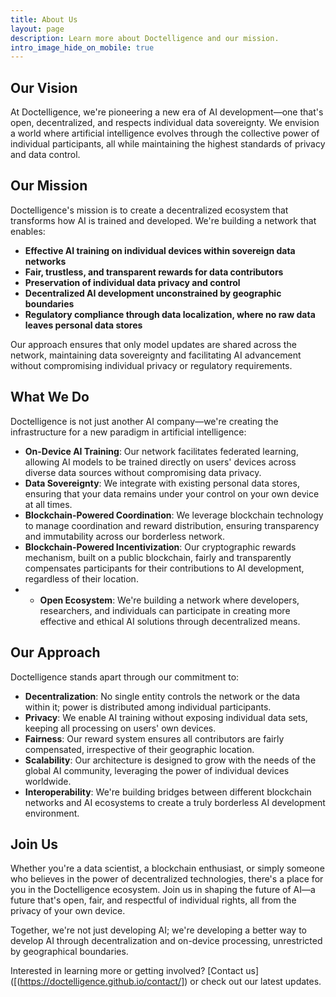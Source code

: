 ```yaml
---
title: About Us
layout: page
description: Learn more about Doctelligence and our mission.
intro_image_hide_on_mobile: true
---
```


## Our Vision

At Doctelligence, we're pioneering a new era of AI development—one that's open, decentralized, and respects individual data sovereignty. We envision a world where artificial intelligence evolves through the collective power of individual participants, all while maintaining the highest standards of privacy and data control.

## Our Mission

Doctelligence's mission is to create a decentralized ecosystem that transforms how AI is trained and developed. We're building a network that enables:

- **Effective AI training on individual devices within sovereign data networks**
- **Fair, trustless, and transparent rewards for data contributors**
- **Preservation of individual data privacy and control**
- **Decentralized AI development unconstrained by geographic boundaries**
- **Regulatory compliance through data localization, where no raw data leaves personal data stores**

Our approach ensures that only model updates are shared across the network, maintaining data sovereignty and facilitating AI advancement without compromising individual privacy or regulatory requirements.

## What We Do

Doctelligence is not just another AI company—we're creating the infrastructure for a new paradigm in artificial intelligence:

- **On-Device AI Training**: Our network facilitates federated learning, allowing AI models to be trained directly on users' devices across diverse data sources without compromising data privacy.
- **Data Sovereignty**: We integrate with existing personal data stores, ensuring that your data remains under your control on your own device at all times.
- **Blockchain-Powered Coordination**: We leverage blockchain technology to manage coordination and reward distribution, ensuring transparency and immutability across our borderless network.
- **Blockchain-Powered Incentivization**: Our cryptographic rewards mechanism, built on a public blockchain, fairly and transparently compensates participants for their contributions to AI development, regardless of their location.
- - **Open Ecosystem**: We're building a network where developers, researchers, and individuals can participate in creating more effective and ethical AI solutions through decentralized means.

## Our Approach

Doctelligence stands apart through our commitment to:

- **Decentralization**: No single entity controls the network or the data within it; power is distributed among individual participants.
- **Privacy**: We enable AI training without exposing individual data sets, keeping all processing on users' own devices.
- **Fairness**: Our reward system ensures all contributors are fairly compensated, irrespective of their geographic location.
- **Scalability**: Our architecture is designed to grow with the needs of the global AI community, leveraging the power of individual devices worldwide.
- **Interoperability**: We're building bridges between different blockchain networks and AI ecosystems to create a truly borderless AI development environment.

## Join Us

Whether you're a data scientist, a blockchain enthusiast, or simply someone who believes in the power of decentralized technologies, there's a place for you in the Doctelligence ecosystem. Join us in shaping the future of AI—a future that's open, fair, and respectful of individual rights, all from the privacy of your own device.

Together, we're not just developing AI; we're developing a better way to develop AI through decentralization and on-device processing, unrestricted by geographical boundaries.

Interested in learning more or getting involved? [Contact us]([(https://doctelligence.github.io/contact/]) or check out our latest updates.
